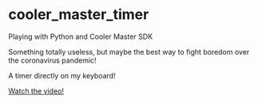 # cooler_master_timer
Playing with Python and Cooler Master SDK

Something totally useless, but maybe the best way to fight boredom over the coronavirus pandemic!

A timer directly on my keyboard!

[Watch the video!](https://youtu.be/xOp8ePt_YdM)
